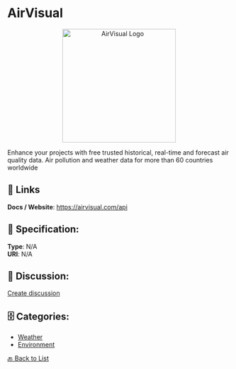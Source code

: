 # AirVisual
<p align="center">
    <img width="256" src="https://raw.githubusercontent.com/apis-list/apis-list/main/apis/airvisual/logo_256x256.png" alt="AirVisual Logo"/>
</p>

Enhance your projects with free trusted historical, real-time and forecast air quality data. Air pollution and weather data for more than 60 countries worldwide

##  🔗 Links
**Docs / Website**: https://airvisual.com/api

## 🧬 Specification:
**Type**: N/A  
**URI**: N/A

## 💬 Discussion:
[Create discussion](https://github.com/apis-list/apis-list/discussions/new)

## 🗄️ Categories:
- [Weather](https://github.com/apis-list/apis-list#weather)
- [Environment](https://github.com/apis-list/apis-list#environment)




[🔙 Back to List](https://github.com/apis-list/apis-list)

